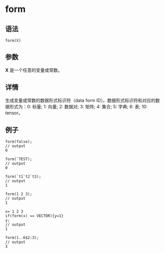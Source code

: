 # form

## 语法

`form(X)`

## 参数

**X** 是一个任意的变量或常数。

## 详情

生成变量或常数的数据形式标识符（data form ID）。数据形式标识符和对应的数据形式为：0: 标量; 1: 向量; 2:
数据对; 3: 矩阵; 4: 集合; 5: 字典; 6: 表; 10: tensor。

## 例子

```
form(false);
// output
0

form(`TEST);
// output
0

form(`t1`t2`t3);
// output
1

form(1 2 3);
// output
1

x= 1 2 3
if(form(x) == VECTOR){y=1}
y;
// output
1

form(1..6$2:3);
// output
3
```

